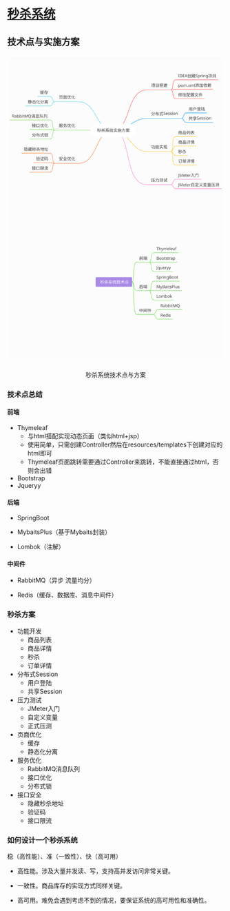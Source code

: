 # [秒杀系统](https://github.com/simple-jbx/SecKill/blob/main/seckill.md)



## 技术点与实施方案

<div align='center'>
    <img src='./imgs/seckill.svg' width='1600px'>
	</br></br>秒杀系统技术点与方案
</div>




### 技术点总结

#### 前端

- Thymeleaf
	- 与html搭配实现动态页面（类似html+jsp）
	- 使用简单，只需创建Controller然后在resources/templates下创建对应的html即可
	- Thymeleaf页面跳转需要通过Controller来跳转，不能直接通过html，否则会出错
- Bootstrap
- Jqueryy

#### 后端

- SpringBoot

- MybaitsPlus（基于Mybaits封装）

- Lombok（注解）

#### 中间件

- RabbitMQ（异步 流量均分）

- Redis（缓存、数据库、消息中间件）

### 秒杀方案

- 功能开发
	- 商品列表
	- 商品详情
	- 秒杀
	- 订单详情
- 分布式Session
	- 用户登陆
	- 共享Session
- 压力测试
	- JMeter入门
	- 自定义变量
	- 正式压测
- 页面优化
	- 缓存
	- 静态化分离
- 服务优化
	- RabbitMQ消息队列
	- 接口优化
	- 分布式锁
- 接口安全
	- 隐藏秒杀地址
	- 验证码
	- 接口限流

### 如何设计一个秒杀系统

稳（高性能）、准（一致性）、快（高可用）

- 高性能。涉及大量并发读、写，支持高并发访问非常关键。

- 一致性。商品库存的实现方式同样关键。

- 高可用。难免会遇到考虑不到的情况，要保证系统的高可用性和准确性。